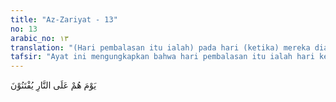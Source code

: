 ```yaml
---
title: "Az-Zariyat - 13"
no: 13
arabic_no: ١٣
translation: "(Hari pembalasan itu ialah) pada hari (ketika) mereka diazab di dalam api neraka. "
tafsir: "Ayat ini mengungkapkan bahwa hari pembalasan itu ialah hari ketika orang-orang kafir di azab dengan azab yang sangat pedih di atas api neraka. Sesungguhnya orang-orang musyrik itu jika mempunyai hamba sahaya yang bekerja sebagai buruh harian tentu akan memeriksa pekerjaan mereka sebelum mereka diberi upah. Mereka memeriksa, bertanya dan meneliti hasil pekerjaan buruhburuh mereka. Apakah tidak dipikirkan oleh mereka tentang pengabdian sekalian manusia kepada Allah yang telah melimpahkan segala macam kenikmatan kepadanya, mulai dari penciptaan langit dan bumi dan segala isinya sampai kepada pemenuhan segala hajat kebutuhan manusia seperti sandang, pangan, perumahan, jaminan hari tua, dan sebagainya. Apakah patut Allah membiarkan mereka hidup berfoya-foya saja, padahal Allah tidak menciptakan manusia secara sia-sia, bahkan pasti akan mengadakan hari kebangkitan dan hari pembalasan? Oleh karena mereka tenggelam dalam arus kebodohan dan kelalaian, maka hal-hal yang sangat masuk akal dan nyata itu dibiarkan lewat begitu saja tanpa kesungguhan dan perhatian, dan barulah mereka sadar ketika mereka diazab di dalam api neraka."
---
```

يَوْمَ هُمْ عَلَى النَّارِ يُفْتَنُوْنَ 